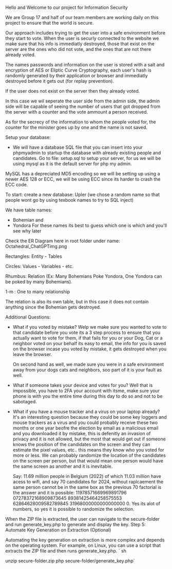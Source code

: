 Hello and Welcome to our project for Information Security

We are Group 17 and half of our team members are working daily on this project to ensure that the world is secure.

Our approach includes trying to get the user into a safe environment before they start to vote. When the user is securly connected to the website we make sure that his info is immediatly destroyed, those that exist on the server are the ones who did not vote, and the ones that are not there already voted.

The names passwords and information on the user is stored with a salt and encryption of AES or Eliptic Curve Cryptography, each user's hash is randomly generated by their application or browser and immediatly destroyed before it gets out (for replay prevention). 

If the user does not exist on the server then they already voted.

In this case we wil seperate the user side from the admin side, the admin side will be capable of seeing the number of users that got dropped from the server with a counter and the vote ammount a person received.

As for the secrecy of the information to whom the people voted for, the counter for the minister goes up by one and the name is not saved.


Setup your database:
- We will have a database SQL file that you can insert into your phpmyadmin to startup the database with already existing people and candidates.
Go to file: setup.sql to setup your server, for us we will be using mysql as it is the default server for php my admin.

MySQL has a depreciated MD5 encoding so we will be setting up using a newer AES 128 or ECC, we will be using ECC since its harder to crash the ECC code.


To start:
create a new database: Upler  (we chose a random name so that people wont go by using texbook names to try to SQL inject)


We have table names: 
- Bohemian
and
- Yondora
For these names its best to guess which one is which and you'll see why later

Check the ER Diagram here in root folder under name: Octahedral_ChatGPTimg.png


Rectangles: Entity - Tables

Circles: Values - Variables - etc.

Rhumbus: Relation (Ex: Many Bohemians Poke Yondora, One Yondora can be poked by many Bohemians).

1-m : One to many relationship

The relation is also its own table, but in this case it does not contain anything since the Bohemian gets destroyed.



Additional Questions:

- What if you voted by mistake?
    Welp we make sure you wanted to vote to that candidate before you vote its a 3 step process to ensure that you actually want to vote for them, if that fails for you or your Dog, Cat or a neighbor voted on your behalf its easy to email, the info for you is saved on the browser incase you voted by mistake, it gets destroyed when you leave the browser. 

    On second hand as well, we made sure you were in a safe environment away from your dogs cats and neighbors, soo part of it is your fault as well.

- What if someone takes your device and votes for you?
    Well that is impossible, you have to 2FA your account with itsme, make sure your phone is with you the entire time during this day to do so and not to be sabotaged.

- What if you have a mouse tracker and a virus on your laptop already?
    It's an interesting question because they could be some key loggers and mouse trackers as a virus and you could probably receive these two months or one year beofre the election by email as a malicious email and you downloaded it by mistake, this is defenitly an invasion of privacy and it is not allowed, but the most that would get out if someone knows the position of the candidates on the screen and they can estimate the pixel values, etc.. this means they know who you voted for more or less. We can probably randomize the location of the candidates on the screen per person, but that would mean one person would have the same screen as another and it is inevitable.

   Say: 11.69 million people in Belgium (2022) of which 11.03 million have acess to wifi, and say 70 candidates for 2024, without raplcaement the same person cannot be in the same box as the previous 70 factorial is the answer and it is possible:
    11978571669969891796
    07278372168909873645
    89381425464258575553
    62864628009582789845
    31968000000000000000
    0. Yes its alot of numbers, so yes it is possible to randomize the selection.


When the ZIP file is extracted, the user can navigate to the secure-folder and run generate_key.php to generate and display the key.
Step 5: Automate Key Generation on Extraction (Optional)

Automating the key generation on extraction is more complex and depends on the operating system. For example, on Linux, you can use a script that extracts the ZIP file and then runs generate_key.php.
`
sh

unzip secure-folder.zip
php secure-folder/generate_key.php`